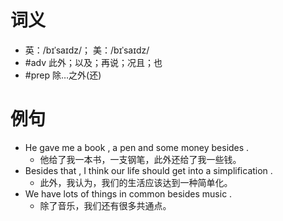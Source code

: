 # 词义
- 英：/bɪˈsaɪdz/； 美：/bɪˈsaɪdz/
- #adv 此外；以及；再说；况且；也
- #prep 除…之外(还)
# 例句
- He gave me a book , a pen and some money besides .
	- 他给了我一本书，一支钢笔，此外还给了我一些钱。
- Besides that , I think our life should get into a simplification .
	- 此外，我认为，我们的生活应该达到一种简单化。
- We have lots of things in common besides music .
	- 除了音乐，我们还有很多共通点。
